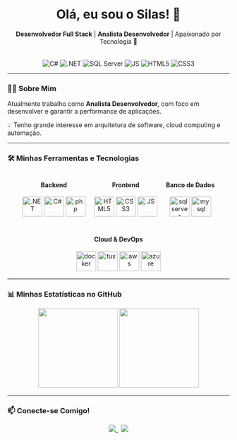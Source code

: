 <div align="center">
    
  <h1>
    Olá, eu sou o Silas! 👋
  </h1>
  <p>
    <b>Desenvolvedor Full Stack</b> | <b>Analista Desenvolvedor</b> | Apaixonado por Tecnologia 🚀
  </p>

  <div style="display: inline_block"><br>
    <img align="center" alt="C#" src="https://img.shields.io/badge/C%23-239120?style=for-the-badge&logo=c-sharp&logoColor=white" />
    <img align="center" alt=".NET" src="https://img.shields.io/badge/.NET-512BD4?style=for-the-badge&logo=dotnet&logoColor=white" />
    <img align="center" alt="SQL Server" src="https://img.shields.io/badge/Microsoft%20SQL%20Server-CC2927?style=for-the-badge&logo=microsoftsqlserver&logoColor=white" />
    <img align="center" alt="JS" src="https://img.shields.io/badge/JavaScript-F7DF1E?style=for-the-badge&logo=javascript&logoColor=black" />
    <img align="center" alt="HTML5" src="https://img.shields.io/badge/HTML5-E34F26?style=for-the-badge&logo=html5&logoColor=white" />
    <img align="center" alt="CSS3" src="https://img.shields.io/badge/CSS3-1572B6?style=for-the-badge&logo=css3&logoColor=white" />
  </div>

</div>

---

### 👨‍💻 Sobre Mim
<p>
  Atualmente trabalho como <b>Analista Desenvolvedor</b>, com foco em desenvolver e garantir a performance de aplicações.
</p>
<p>
  💡 Tenho grande interesse em arquitetura de software, cloud computing e automação.
</p>

---

### 🛠️ Minhas Ferramentas e Tecnologias

<div align="center" style="display: flex; justify-content: center; gap: 20px; flex-wrap: wrap;">
  
  <div align="center">
    <h4>Backend</h4>
    <img src="https://cdn.jsdelivr.net/gh/devicons/devicon@latest/icons/dotnetcore/dotnetcore-original.svg" alt=".NET" width="45" height="45"/>
    <img src="https://cdn.jsdelivr.net/gh/devicons/devicon/icons/csharp/csharp-original.svg" alt="C#" width="45" height="45"/>
    <img src="https://cdn.jsdelivr.net/gh/devicons/devicon@latest/icons/php/php-original.svg" alt="php" width="45" height="45" />
  </div>

  <div align="center">
    <h4>Frontend</h4>
    <img src="https://cdn.jsdelivr.net/gh/devicons/devicon/icons/html5/html5-original.svg" alt="HTML5" width="45" height="45"/>
    <img src="https://cdn.jsdelivr.net/gh/devicons/devicon/icons/css3/css3-original.svg" alt="CSS3" width="45" height="45"/>
    <img src="https://cdn.jsdelivr.net/gh/devicons/devicon/icons/javascript/javascript-original.svg" alt="JS" width="45" height="45"/>
  </div>
  
  <div align="center">
    <h4>Banco de Dados</h4>
    <img src="https://cdn.jsdelivr.net/gh/devicons/devicon@latest/icons/microsoftsqlserver/microsoftsqlserver-original-wordmark.svg" alt="sqlserver" width="45" height="45" />
    <img src="https://cdn.jsdelivr.net/gh/devicons/devicon@latest/icons/mysql/mysql-original-wordmark.svg" alt="mysql" width="45" height="45" />
  </div>

  <div align="center">
    <h4>Cloud & DevOps</h4>
    <img src="https://cdn.jsdelivr.net/gh/devicons/devicon@latest/icons/docker/docker-original-wordmark.svg" alt="docker" width="45" height="45"/>
    <img src="https://cdn.jsdelivr.net/gh/devicons/devicon@latest/icons/linux/linux-original.svg" alt="tux" width="45" height="45"/>
    <img src="https://cdn.jsdelivr.net/gh/devicons/devicon@latest/icons/amazonwebservices/amazonwebservices-original-wordmark.svg" alt="aws" width="45" height="45" />
    <img src="https://cdn.jsdelivr.net/gh/devicons/devicon@latest/icons/azure/azure-original.svg" alt="azure" width="45" height="45" />
  </div>
  
</div>

---

### 📊 Minhas Estatísticas no GitHub

<div align="center">
  <img height="180em" src="https://github-readme-stats.vercel.app/api?username=SILAS-JOB&show_icons=true&theme=tokyonight&include_all_commits=true&count_private=true"/>
  <img height="180em" src="https://github-readme-stats.vercel.app/api/top-langs/?username=SILAS-JOB&layout=compact&langs_count=7&theme=tokyonight"/>
</div>

---

### 📫 Conecte-se Comigo!
<p align="center">
  <a href="https://www.linkedin.com/in/luiseduardoti/" target="_blank">
    <img src="https://img.shields.io/badge/LinkedIn-0077B5?style=for-the-badge&logo=linkedin&logoColor=white"/>
  </a>
  &nbsp;
  <a href="tiilas777@gmail.com">
    <img src="https://img.shields.io/badge/Email-D14836?style=for-the-badge&logo=gmail&logoColor=white" />
  </a>
</p>
